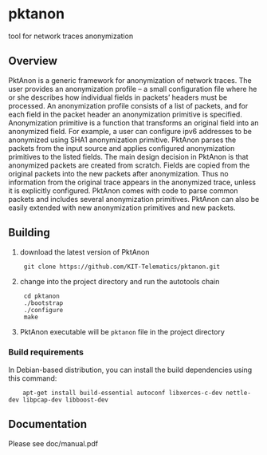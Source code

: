 # pktanon
tool for network traces anonymization

## Overview
PktAnon is a generic framework for anonymization of network traces. The user provides an anonymization
profile – a small configuration file where he or she describes how individual fields in packets’ headers must
be processed. An anonymization profile consists of a list of packets, and for each field in the packet header
an anonymization primitive is specified. Anonymization primitive is a function that transforms an original
field into an anonymized field. For example, a user can configure ipv6 addresses to be anonymized using
SHA1 anonymization primitive. PktAnon parses the packets from the input source and applies configured
anonymization primitives to the listed fields.
The main design decision in PktAnon is that anonymized packets are created from scratch. Fields are copied
from the original packets into the new packets after anonymization. Thus no information from the original
trace appears in the anonymized trace, unless it is explicitly configured.
PktAnon comes with code to parse common packets and includes several anonymization primitives. PktAnon
can also be easily extended with new anonymization primitives and new packets.

## Building

1. download the latest version of PktAnon

        git clone https://github.com/KIT-Telematics/pktanon.git

2. change into the project directory and run the autotools chain

        cd pktanon
        ./bootstrap
        ./configure
        make

3. PktAnon executable will be `pktanon` file in the project directory

### Build requirements

In Debian-based distribution, you can install the build dependencies using this command:

        apt-get install build-essential autoconf libxerces-c-dev nettle-dev libpcap-dev libboost-dev

## Documentation

Please see doc/manual.pdf
